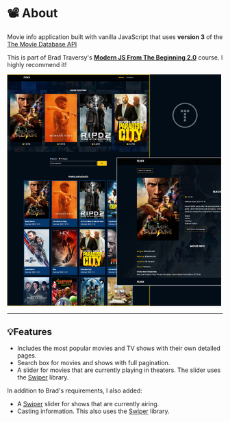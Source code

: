 # 📽️ About

Movie info application built with vanilla JavaScript that uses **version 3** of the [The Movie Database API](https://developers.themoviedb.org/3)

This is part of Brad Traversy's [**Modern JS From The Beginning 2.0**](https://www.traversymedia.com/modern-javascript-2-0) course. I highly recommend it!

<img src="images/screen.jpg" alt="Screenshot" width="500">

---

## 💡Features

- Includes the most popular movies and TV shows with their own detailed pages.
- Search box for movies and shows with full pagination.
- A slider for movies that are currently playing in theaters. The slider uses the [Swiper](https://swiperjs.com) library.

In addition to Brad's requirements, I also added:

- A [Swiper](https://swiperjs.com) slider for shows that are currently airing.
- Casting information. This also uses the [Swiper](https://swiperjs.com) library.
